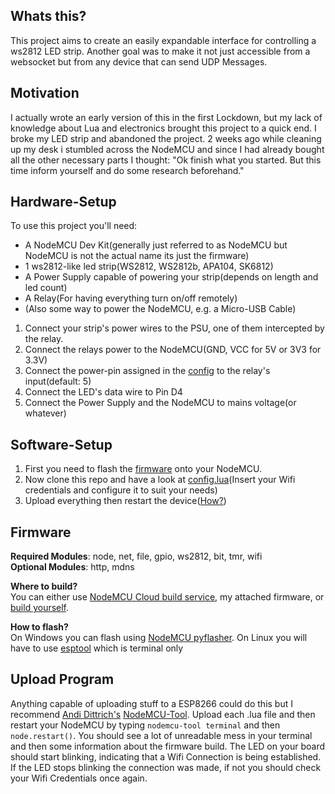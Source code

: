 ## Whats this?
This project aims to create an easily expandable interface for controlling a ws2812 LED strip. Another goal was to make it not just accessible from a websocket
but from any device that can send UDP Messages.

## Motivation
I actually wrote an early version of this in the first Lockdown, but my lack of knowledge about Lua and electronics brought this project to a quick end.
I broke my LED strip and abandoned the project. 2 weeks ago while cleaning up my desk i stumbled across the NodeMCU and since I had already bought all the other necessary parts I thought: "Ok finish what you started. But this time inform yourself and do some research beforehand."

## Hardware-Setup
To use this project you'll need:
* A NodeMCU Dev Kit(generally just referred to as NodeMCU but NodeMCU is not the actual name its just the firmware)
* 1 ws2812-like led strip(WS2812, WS2812b, APA104, SK6812)
* A Power Supply capable of powering your strip(depends on length and led count)
* A Relay(For having everything turn on/off remotely)
* (Also some way to power the NodeMCU, e.g. a Micro-USB Cable)

1. Connect your strip's power wires to the PSU, one of them intercepted by the relay.
2. Connect the relays power to the NodeMCU(GND, VCC for 5V or 3V3 for 3.3V)
3. Connect the power-pin assigned in the [config](config.lua) to the relay's input(default: 5)
4. Connect the LED's data wire to Pin D4
5. Connect the Power Supply and the NodeMCU to mains voltage(or whatever) 

## Software-Setup

1. First you need to flash the [firmware](#firmware) onto your NodeMCU.
2. Now clone this repo and have a look at [config.lua](config.lua)(Insert your Wifi credentials and configure it to suit your needs)
3. Upload everything then restart the device([How?](#upload-program))

## Firmware
**Required Modules**: node, net, file, gpio, ws2812, bit, tmr, wifi   
**Optional Modules**: http, mdns

**Where to build?**   
You can either use [NodeMCU Cloud build service](https://nodemcu-build.com/), my attached firmware, or [build yourself](https://nodemcu.readthedocs.io/en/release/build/#docker-image). 

**How to flash?**   
On Windows you can flash using [NodeMCU pyflasher](https://github.com/marcelstoer/nodemcu-pyflasher/releases).
On Linux you will have to use [esptool](https://github.com/espressif/esptool) which is terminal only

## Upload Program
Anything capable of uploading stuff to a ESP8266 could do this but I recommend [Andi Dittrich's](https://github.com/AndiDittrich) [NodeMCU-Tool](https://github.com/AndiDittrich/NodeMCU-Tool). Upload each .lua file and then restart your NodeMCU by typing ```nodemcu-tool terminal``` and then ```node.restart()```. You should see a lot of unreadable mess in your terminal and then some information about the firmware build. The LED on your board should start blinking, indicating that a Wifi Connection is being established. If the LED stops blinking the connection was made, if not you should check your Wifi Credentials once again.